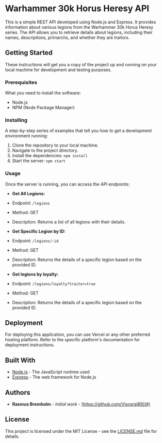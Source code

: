 # Warhammer 30k Horus Heresy API

This is a simple REST API developed using Node.js and Express. It provides information about various legions from the Warhammer 30k Horus Heresy series. The API allows you to retrieve details about legions, including their names, descriptions, primarchs, and whether they are traitors.

## Getting Started

These instructions will get you a copy of the project up and running on your local machine for development and testing purposes.

### Prerequisites

What you need to install the software:

- Node.js
- NPM (Node Package Manager)

### Installing

A step-by-step series of examples that tell you how to get a development environment running:

1. Clone the repository to your local machine.
2. Navigate to the project directory.
3. Install the dependencies:
   `npm install`
4. Start the server:
   `npm start`

### Usage

Once the server is running, you can access the API endpoints:

- **Get All Legions:**
- Endpoint: `/legions`
- Method: GET
- Description: Returns a list of all legions with their details.

- **Get Specific Legion by ID:**
- Endpoint: `/legions/:id`
- Method: GET
- Description: Returns the details of a specific legion based on the provided ID.

- **Get legions by loyalty:**
- Endpoint: `/legions/loyalty?traitor=true`
- Method: GET
- Description: Returns the details of a specific legion based on the provided ID.

## Deployment

For deploying this application, you can use Vercel or any other preferred hosting platform. Refer to the specific platform's documentation for deployment instructions.

## Built With

- [Node.js](https://nodejs.org/) - The JavaScript runtime used
- [Express](https://expressjs.com/) - The web framework for Node.js

## Authors

- **Rasmus Bremholm** - _Initial work_ - [https://github.com/Visceral89](#)

## License

This project is licensed under the MIT License - see the [LICENSE.md](LICENSE.md) file for details.
